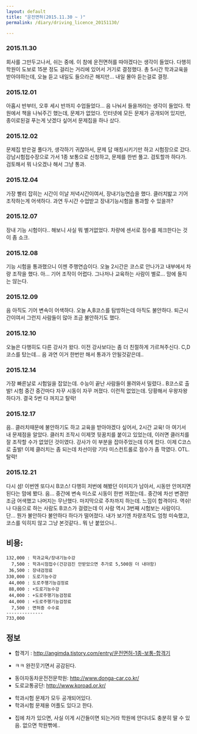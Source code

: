 ```yaml
---
layout: default
title: "운전면허(2015.11.30 ~ )"
permalink: /diary/driving_licence_20151130/

---
```


### 2015.11.30
회사를 그만두고나서, 쉬는 중에. 이 참에 운전면허를 따야겠다는 생각이 들었다.
 다행히 학원이 도보로 15분 정도 걸리는 거리에 있어서 거기로 결정했다.
 총 5시간 학과교육을 받아야하는데, 오늘 듣고 내일도 들으라곤 해지만... 내일 몰아 듣는걸로 결정.


### 2015.12.01
아홉시 반부터, 오후 세시 반까지 수업들었다... 음 나눠서 들을꺼라는 생각이 들었다.
 학원에서 책을 나눠주긴 했는데, 문제가 없었다.
 인터넷에 모든 문제가 공개되어 있지만, 종이로된걸 푸는게 낫겠다 싶어서 문제집을 하나 샀다.


### 2015.12.02
문제집 받은걸 풀다가, 생각하기 귀찮아서, 문제 답 매칭시키기만 하고 시험장으로 갔다.
 강남시험접수장으로 가서 1종 보통으로 신청하고, 문제를 한번 풀고. 검토할까 하다가. 검토해서 뭐 나오겠나 해서 그냥 통과.


### 2015.12.04
가장 빨리 잡히는 시간이 이날 저녁시간이여서, 장내기능연습을 했다.
 클러치밟고 기어 조작하는게 어색하다. 과연 두시간 수업받고 장내기능시험을 통과할 수 있을까?


### 2015.12.07
장내 기능 시험이다.. 해보니 사실 뭐 별거없었다. 차량에 센서로 점수를 체크한다는 것이 좀 쇼크.


### 2015.12.08
기능 시험을 통과했으니 이젠 주행연습이다. 오늘 2시간은 코스로 안나가고 내부에서 차량 조작을 했다. 아... 기어 조작이 어렵다. 그나저나 교육하는 사람이 별로... 맘에 들지는 않는다.


### 2015.12.09
음 아직도 기어 변속이 어색하다. 오늘 A,B코스를 탐방하는데 아직도 불안하다. 퇴근시간이여서 그런지 사람들이 많아 조금 불안하기도 했다.

### 2015.12.10
오늘은 다행히도 다른 강사가 왔다. 이전 강사보다는 좀 더 친절하게 가르쳐주신다. C,D코스를 탔는데... 음 과연 이거 한번만 해서 통과가 안될것같은데..


### 2015.12.14
가장 빠른날로 시험일을 잡았는데. 수능이 끝난 사람들이 몰려와서 밀렸다..
 B코스로 출발! 시험 중간 중간마다 자꾸 시동이 자꾸 꺼졌다. 이런적 없었는데. 당황해서 우왕자왕하다가. 결국 5번 다 꺼지고 탈락!


### 2015.12.17
음.. 클러치때문에 불안하기도 하고 교육을 받아야겠다 싶어서, 2시간 교육!
 아 여기서 내 문제점을 알았다. 클러치 조작시 이제껏 뒷꿈치를 붙이고 있었는데, 이러면 클러치를 잘 조작할 수가 없었던 것이였다. 강사가 이 부분을 잡아주었는데 이게 컸다.
 이제 C코스로 출발! 이제 클러치는 좀 되는데 차선이랑 기타 미스컨트롤로 점수가 좀 깍였다. OTL. 탈락!


### 2015.12.21
 다시 셤! 이번엔 또다시 B코스! 다행히 저번에 해봤던 이미지가 남아서, 시동만 안꺼지면 된다는 맘에 봤다.
 음... 중간에 변속 미스로 시동이 한번 꺼졌는데.. 중간에 차선 변경만 조금 어색했고 나머지는 무난했다.
 마지막으로 주차까지 하는데. 느낌이 합격이다. 역쉬! 나 다음으로 하는 사람도 B코스가 걸렸는데 이 사람 역시 3번째 시험보는 사람이다. 단... 뭔가 불안하다 불안하다 하다가 떨어졌다. 내가 보기엔 차량조작도 엄청 미숙했고, 코스를 익히지 않고 그냥 본것같다..
 뭐 난 붙었으니..


## 비용:

    132,000 : 학과교육/장내기능수강
      7,500 : 학과시험접수(건강검진 안받았으면 추가로 5,500원 더 내야함)
     36,500 : 장내검정료
    330,000 : 도로기능수강
     44,000 : 도로주행기능검정료
     88,000 : +도로기능수강
     44,000 : +도로주행기능검정료
     44,000 : +도로주행기능검정료
      7,500 : 면허증 수수료
    --------------
    733,000
	
## 정보
* 합격기 : http://angimda.tistory.com/entry/운전면허-1종-보통-합격기
 - ㅋㅋ 완전웃기면서 공감된다.
* 동아자동차운전전문학원: http://www.donga-car.co.kr/
* 도로교통공단: http://www.koroad.or.kr/
 - 학과시험 문제가 모두 공개되어있다.
 - 학과시험 문제용 어플도 있다고 한다.
* 집에 차가 있으면, 사실 이게 시간들이면 되는거라 학원에 안다녀도 충분히 딸 수 있음. 없으면 학원빢에..